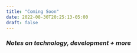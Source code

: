 ```yaml
---
title: "Coming Soon"
date: 2022-08-30T20:25:13-05:00
draft: false
---
```

### *Notes on technology, development + more*
